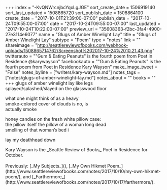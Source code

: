 +++
index = "-KvQNWrcnjbcYqxLgJGE"
sort_create_date = 1506919140
sort_last_updated = 1508865720
sort_publish_date = 1508864100
create_date = "2017-10-01T21:39:00-07:00"
publish_date = "2017-10-24T09:55:00-07:00"
date = "2017-10-24T09:55:00-07:00"
last_updated = "2017-10-24T10:22:00-07:00"
preview_url = "35608363-f2bc-3fa4-4900-27e3114e6077"
name = "Glugs of Amber Winelight Lay"
title = "Glugs of Amber Winelight Lay"
subtype = "Poem"
type = "notes"
link = ""
shareimage = "http://seattlereviewofbooks.com/webhook-uploads/1508865714762/Screenshot%202017-10-24%2010.21.43.png"
twitterauto = "\"Gum & Eating Peanuts\" is the fourth poem from Poet in Residence @karywayson"
facebookauto = "\"Gum & Eating Peanuts\" is the fourth poem from Poet in Residence Kary Wayson"
make_image_tweet = "False"
notes_byline = ["writers/kary-wayson.md"]
notes_tags = ["notes/glugs-of-amber-winelight-lay.md"]
notes_about = ""
books = ""
+++
glugs of amber winelight lay like legs<br>
splayed/splashed/slayed on the glasswood floor

what one might think of as a heavy<br>
smoke-colored cover of clouds is no, is<br>
actually smoke

honey candies on the fresh white pillow case:<br>
the pillow itself the pillow of a woman long dead<br> 
smelling of that woman’s bed i

lay my deathhead down

<p class="poem-footer">Kary Wayson is the _Seattle Review of Books_ Poet in Residence for October.<br><br>Previously: [_My Subjects_](), [_My Own Hikmet Poem_](http://www.seattlereviewofbooks.com/notes/2017/10/10/my-own-hikmet-poem/), and [_Farthermore_](http://www.seattlereviewofbooks.com/notes/2017/10/17/farthermore/).</p>